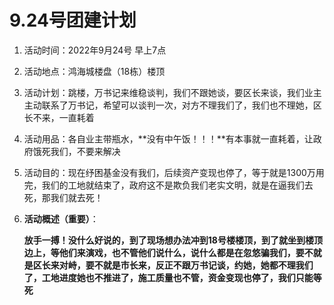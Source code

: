 # 9.24号团建计划

1. 活动时间：2022年9月24号 早上7点

2. 活动地点：鸿海城楼盘（18栋）楼顶

3. 活动计划：跳楼，万书记来维稳谈判，我们不跟她谈，要区长来谈，我们业主主动联系了万书记，希望可以谈判一次，对方不理我们了，我们也不理她，区长不来，一直耗着

4. 活动用品：各自业主带瓶水，**没有中午饭！！！**有本事就一直耗着，让政府饿死我们，不要来解决

5. 活动目的：现在纾困基金没有我们，后续资产变现也停了，等于就是1300万用完，我们的工地就结束了，政府这不是欺负我们老实文明，就是在逼我们去死，那我们就去死！

6. **活动概述（重要）**：

   **放手一搏！没什么好说的，到了现场想办法冲到18号楼楼顶，到了就坐到楼顶边上，等他们来演戏，也不管他们说什么，说什么都是在忽悠骗我们，要不就是区长来对峙，要不就是市长来，反正不跟万书记谈，约她，她都不理我们了，工地进度她也不推进了，施工质量也不管，资金变现也停了，我们只能等死**

   